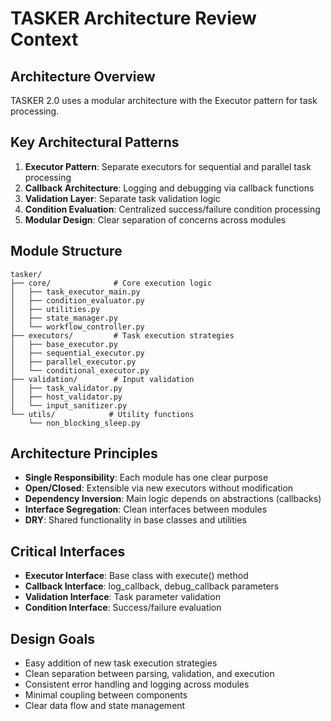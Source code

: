 # TASKER Architecture Review Context

## Architecture Overview
TASKER 2.0 uses a modular architecture with the Executor pattern for task processing.

## Key Architectural Patterns
1. **Executor Pattern**: Separate executors for sequential and parallel task processing
2. **Callback Architecture**: Logging and debugging via callback functions
3. **Validation Layer**: Separate task validation logic
4. **Condition Evaluation**: Centralized success/failure condition processing
5. **Modular Design**: Clear separation of concerns across modules

## Module Structure
```
tasker/
├── core/              # Core execution logic
│   ├── task_executor_main.py
│   ├── condition_evaluator.py
│   ├── utilities.py
│   ├── state_manager.py
│   └── workflow_controller.py
├── executors/         # Task execution strategies
│   ├── base_executor.py
│   ├── sequential_executor.py
│   ├── parallel_executor.py
│   └── conditional_executor.py
├── validation/        # Input validation
│   ├── task_validator.py
│   ├── host_validator.py
│   └── input_sanitizer.py
└── utils/            # Utility functions
    └── non_blocking_sleep.py
```

## Architecture Principles
- **Single Responsibility**: Each module has one clear purpose
- **Open/Closed**: Extensible via new executors without modification
- **Dependency Inversion**: Main logic depends on abstractions (callbacks)
- **Interface Segregation**: Clean interfaces between modules
- **DRY**: Shared functionality in base classes and utilities

## Critical Interfaces
- **Executor Interface**: Base class with execute() method
- **Callback Interface**: log_callback, debug_callback parameters
- **Validation Interface**: Task parameter validation
- **Condition Interface**: Success/failure evaluation

## Design Goals
- Easy addition of new task execution strategies
- Clean separation between parsing, validation, and execution
- Consistent error handling and logging across modules
- Minimal coupling between components
- Clear data flow and state management
